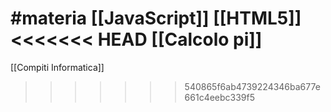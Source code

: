 #materia 
[[JavaScript]]
[[HTML5]]
<<<<<<< HEAD
[[Calcolo pi]]
=======
[[Compiti Informatica]]
>>>>>>> 540865f6ab4739224346ba677e661c4eebc339f5
